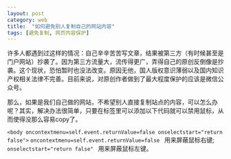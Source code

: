 ```yaml
---
layout: post
category: web
title:  "如何避免别人复制自己的网站内容"
tags: [避免复制, 网页内容保护]
---
```


许多人都遇到过这样的情况：自己辛辛苦苦写文章，结果被第三方（有时候甚至是门户网站）抄袭了。因为第三方流量大，流传得更广，弄得自己的原创反倒像是抄袭。这个现状，恐怕暂时也没法改变。原因无他，国人版权意识薄弱以及国内知识产权相关法律不完善。目前来说，对原创作者做到了最大程度保护的应该是微信公众号。

那么，如果是我们自己做的网站，不希望别人直接复制站点的内容，可以怎么办呢？其实，解决办法很简单，只要在<body>标签里可以添加以下代码就可以禁用鼠标，从而使得没那么容易copy了。

`<body oncontextmenu=self.event.returnValue=false onselectstart="return false">`
`oncontextmenu=self.event.returnValue=false ` 用来屏蔽鼠标右键;
`onselectstart="return false" ` 用来屏蔽鼠标左键。
